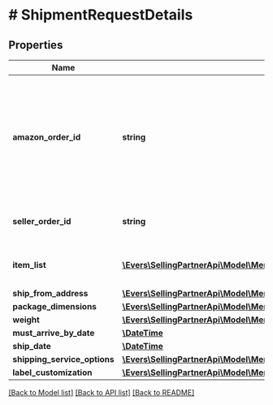 # # ShipmentRequestDetails

## Properties

Name | Type | Description | Notes
------------ | ------------- | ------------- | -------------
**amazon_order_id** | **string** | An Amazon-defined order identifier, in 3-7-7 format. &lt;br&gt;**Pattern** : &#x60;[0-9A-Z]{3}-[0-9]{7}-[0-9]{7}&#x60;. |
**seller_order_id** | **string** | A seller-defined order identifier. | [optional]
**item_list** | [**\Evers\SellingPartnerApi\Model\MerchantFulfillment\FBMItem[]**](FBMItem.md) | The list of items to be included in a shipment. |
**ship_from_address** | [**\Evers\SellingPartnerApi\Model\MerchantFulfillment\Address**](Address.md) |  |
**package_dimensions** | [**\Evers\SellingPartnerApi\Model\MerchantFulfillment\PackageDimensions**](PackageDimensions.md) |  |
**weight** | [**\Evers\SellingPartnerApi\Model\MerchantFulfillment\Weight**](Weight.md) |  |
**must_arrive_by_date** | [**\DateTime**](\DateTime.md) |  | [optional]
**ship_date** | [**\DateTime**](\DateTime.md) |  | [optional]
**shipping_service_options** | [**\Evers\SellingPartnerApi\Model\MerchantFulfillment\ShippingServiceOptions**](ShippingServiceOptions.md) |  |
**label_customization** | [**\Evers\SellingPartnerApi\Model\MerchantFulfillment\LabelCustomization**](LabelCustomization.md) |  | [optional]

[[Back to Model list]](../../README.md#models) [[Back to API list]](../../README.md#endpoints) [[Back to README]](../../README.md)

